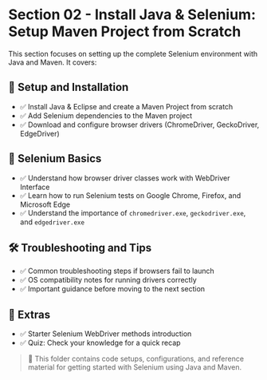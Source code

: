 # Section 02 - Install Java & Selenium: Setup Maven Project from Scratch

This section focuses on setting up the complete Selenium environment with Java and Maven. It covers:

## 🔧 Setup and Installation
- ✅ Install Java & Eclipse and create a Maven Project from scratch
- ✅ Add Selenium dependencies to the Maven project
- ✅ Download and configure browser drivers (ChromeDriver, GeckoDriver, EdgeDriver)

## 🚀 Selenium Basics
- ✅ Understand how browser driver classes work with WebDriver Interface
- ✅ Learn how to run Selenium tests on Google Chrome, Firefox, and Microsoft Edge
- ✅ Understand the importance of `chromedriver.exe`, `geckodriver.exe`, and `edgedriver.exe`

## 🛠️ Troubleshooting and Tips
- ✅ Common troubleshooting steps if browsers fail to launch
- ✅ OS compatibility notes for running drivers correctly
- ✅ Important guidance before moving to the next section

## 🎯 Extras
- ✅ Starter Selenium WebDriver methods introduction
- ✅ Quiz: Check your knowledge for a quick recap

> 📂 This folder contains code setups, configurations, and reference material for getting started with Selenium using Java and Maven.
